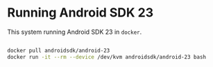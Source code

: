 # Running Android SDK 23

This system running Android SDK 23 in `docker`.

```bash

docker pull androidsdk/android-23
docker run -it --rm --device /dev/kvm androidsdk/android-23 bash

```

